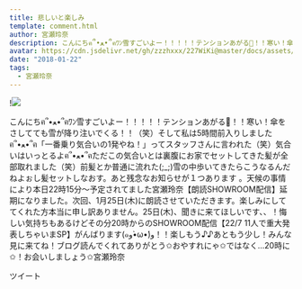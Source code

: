 ```yaml
---
title: 悲しいと楽しみ
template: comment.html
author: 宮瀬玲奈
description: こんにちฅ՞•ﻌ•՞ฅﾜﾝ雪すごいよー！！！！！テンションあがる💓！！寒い！傘をさしてても雪が降り注いでくる！！（笑）そして私は5時間前入りしましたฅ՞•ﻌ•՞ฅ「一番乗り気合いの1発やね！」ってスタッフさんに言われ...
avatar: https://cdn.jsdelivr.net/gh/zzzhxxx/227WiKi@master/docs/assets/photo/avatar/reina.jpg
date: "2018-01-22"
tags:
  - 宮瀬玲奈
---
```


!![](https://cdn.jsdelivr.net/gh/227WiKi/227WiKi-image@master/blog-image/reina-2018-01-22_1.jpg)


こんにちฅ՞•ﻌ•՞ฅﾜﾝ雪すごいよー！！！！！テンションあがる💓！！寒い！傘をさしてても雪が降り注いでくる！！（笑）そして私は5時間前入りしましたฅ՞•ﻌ•՞ฅ「一番乗り気合いの1発やね！」ってスタッフさんに言われた（笑）気合いはいっとるよฅ՞•ﻌ•՞ฅただこの気合いとは裏腹にお家でセットしてきた髪が全部取れました（笑）前髪とか普通に流れた(;_;)雪の中歩いてきたらこうなるんだねよぉし髪セットしなおす。あと残念なお知らせが１つあります 。天候の事情により本日22時15分～予定されてました宮瀬玲奈【朗読SHOWROOM配信】延期になりました。次回、1月25日(木)に朗読させていただきます。楽しみにしててくれた方本当に申し訳ありません。25日(木)、聞きに来てほしいです、、！悔しい気持ちもあるけどその分20時からのSHOWROOM配信【22/7 11人で重大発表しちゃいまSP】がんばります(๑و•̀ω•́)و！！楽しもう♪♪あともう少し！みんな見に来てね！ブログ読んでくれてありがとう✩おやすれにゃ✩ではなく...20時に✩！お会いしましょう✩宮瀬玲奈


ツイート



